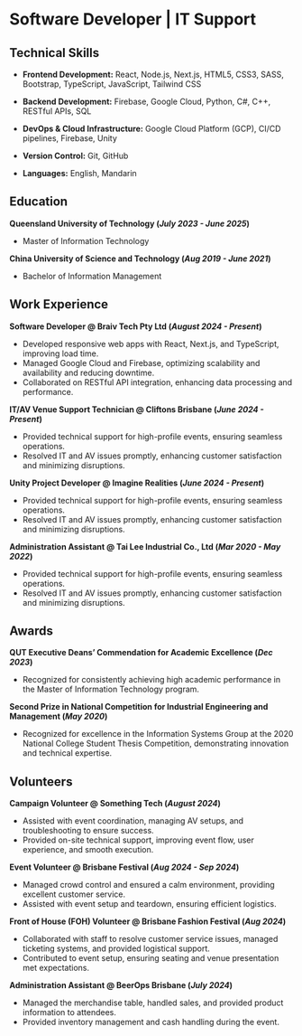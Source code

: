 # Software Developer | IT Support

## Technical Skills
- **Frontend Development:** React, Node.js, Next.js, HTML5, CSS3, SASS, Bootstrap, TypeScript, JavaScript, Tailwind CSS

- **Backend Development:** Firebase, Google Cloud, Python, C#, C++, RESTful APIs, SQL

- **DevOps & Cloud Infrastructure:** Google Cloud Platform (GCP), CI/CD pipelines, Firebase, Unity

- **Version Control:** Git, GitHub

- **Languages:** English, Mandarin

## Education							       		
**Queensland University of Technology (_July 2023 - June 2025_)**
- Master of Information Technology
  
**China University of Science and Technology (_Aug 2019 - June 2021_)**      		
- Bachelor of Information Management

## Work Experience
**Software Developer @ Braiv Tech Pty Ltd (_August 2024 - Present_)**
- Developed responsive web apps with React, Next.js, and TypeScript, improving load time.
- Managed Google Cloud and Firebase, optimizing scalability and availability and reducing downtime.
- Collaborated on RESTful API integration, enhancing data processing and performance.

**IT/AV Venue Support Technician @ Cliftons Brisbane (_June 2024 - Present_)**
- Provided technical support for high-profile events, ensuring seamless operations.
- Resolved IT and AV issues promptly, enhancing customer satisfaction and minimizing disruptions.

**Unity Project Developer @ Imagine Realities (_June 2024 - Present_)**
- Provided technical support for high-profile events, ensuring seamless operations.
- Resolved IT and AV issues promptly, enhancing customer satisfaction and minimizing disruptions.

**Administration Assistant @ Tai Lee Industrial Co., Ltd (_Mar 2020 - May 2022_)**
- Provided technical support for high-profile events, ensuring seamless operations.
- Resolved IT and AV issues promptly, enhancing customer satisfaction and minimizing disruptions.

## Awards
**QUT Executive Deans’ Commendation for Academic Excellence (_Dec 2023_)**
- Recognized for consistently achieving high academic performance in the Master of Information Technology program.

**Second Prize in National Competition for Industrial Engineering and Management (_May 2020_)**
- Recognized for excellence in the Information Systems Group at the 2020 National College Student Thesis Competition, demonstrating innovation and technical expertise.

## Volunteers
**Campaign Volunteer @ Something Tech (_August 2024_)**
- Assisted with event coordination, managing AV setups, and troubleshooting to ensure success.
- Provided on-site technical support, improving event flow, user experience, and smooth execution.

**Event Volunteer @ Brisbane Festival (_Aug 2024 - Sep 2024_)**
- Managed crowd control and ensured a calm environment, providing excellent customer service.
- Assisted with event setup and teardown, ensuring efficient logistics.

**Front of House (FOH) Volunteer @ Brisbane Fashion Festival (_Aug 2024_)**
- Collaborated with staff to resolve customer service issues, managed ticketing systems, and provided logistical support.
- Contributed to event setup, ensuring seating and venue presentation met expectations.

**Administration Assistant @ BeerOps Brisbane (_July 2024_)**
- Managed the merchandise table, handled sales, and provided product information to attendees.
- Provided inventory management and cash handling during the event.
